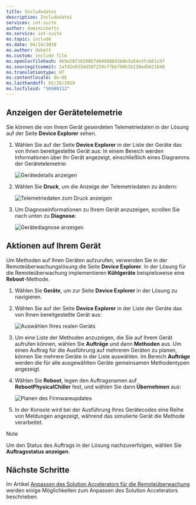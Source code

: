 ```yaml
---
title: Includedatei
description: Includedatei
services: iot-suite
author: dominicbetts
ms.service: iot-suite
ms.topic: include
ms.date: 04/24/2018
ms.author: dobett
ms.custom: include file
ms.openlocfilehash: 9b9e28f18208674609d0842b0e3a54e3fc661c9f
ms.sourcegitcommit: 1afd2e835dd507259cf7bb798b1b130adbb21840
ms.translationtype: HT
ms.contentlocale: de-DE
ms.lasthandoff: 02/28/2019
ms.locfileid: "56988112"
---
```

## <a name="view-device-telemetry"></a>Anzeigen der Gerätetelemetrie

Sie können die von Ihrem Gerät gesendeten Telemetriedaten in der Lösung auf der Seite **Device Explorer** sehen.

1. Wählen Sie auf der Seite **Device Explorer** in der Liste der Geräte das von Ihnen bereitgestellte Gerät aus: In einem Bereich werden Informationen über Ihr Gerät angezeigt, einschließlich eines Diagramms der Gerätetelemetrie:

    ![Gerätedetails anzeigen](media/iot-suite-visualize-connecting/devicesdetail.png)

1. Wählen Sie **Druck**, um die Anzeige der Telemetriedaten zu ändern:

    ![Telemetriedaten zum Druck anzeigen](media/iot-suite-visualize-connecting/devicespressure.png)

1. Um Diagnoseinformationen zu Ihrem Gerät anzuzeigen, scrollen Sie nach unten zu **Diagnose**:

    ![Gerätediagnose anzeigen](media/iot-suite-visualize-connecting/devicesdiagnostics.png)

## <a name="act-on-your-device"></a>Aktionen auf Ihrem Gerät

Um Methoden auf Ihren Geräten aufzurufen, verwenden Sie in der Remoteüberwachungslösung die Seite **Device Explorer**. In der Lösung für die Remoteüberwachung implementieren **Kühlgeräte** beispielsweise eine **Reboot**-Methode.

1. Wählen Sie **Geräte**, um zur Seite **Device Explorer** in der Lösung zu navigieren.

1. Wählen Sie auf der Seite **Device Explorer** in der Liste der Geräte das von Ihnen bereitgestellte Gerät aus:

    ![Auswählen Ihres realen Geräts](media/iot-suite-visualize-connecting/devicesselect.png)

1. Um eine Liste der Methoden anzuzeigen, die Sie auf Ihrem Gerät aufrufen können, wählen Sie **Aufträge** und dann **Methoden** aus. Um einen Auftrag für die Ausführung auf mehreren Geräten zu planen, können Sie mehrere Geräte in der Liste auswählen. Im Bereich **Aufträge** werden die für alle ausgewählten Geräte gemeinsamen Methodentypen angezeigt.

1. Wählen Sie **Reboot**, legen den Auftragsnamen auf **RebootPhysicalChiller** fest, und wählen Sie dann **Übernehmen** aus:

    ![Planen des Firmwareupdates](media/iot-suite-visualize-connecting/deviceschedule.png)

1. In der Konsole wird bei der Ausführung Ihres Gerätecodes eine Reihe von Meldungen angezeigt, während das simulierte Gerät die Methode verarbeitet.

> [!NOTE]
> Um den Status des Auftrags in der Lösung nachzuverfolgen, wählen Sie **Auftragsstatus anzeigen**.

## <a name="next-steps"></a>Nächste Schritte

Im Artikel [Anpassen des Solution Accelerators für die Remoteüberwachung](../articles/iot-accelerators/iot-accelerators-remote-monitoring-customize.md) werden einige Möglichkeiten zum Anpassen des Solution Accelerators beschrieben.